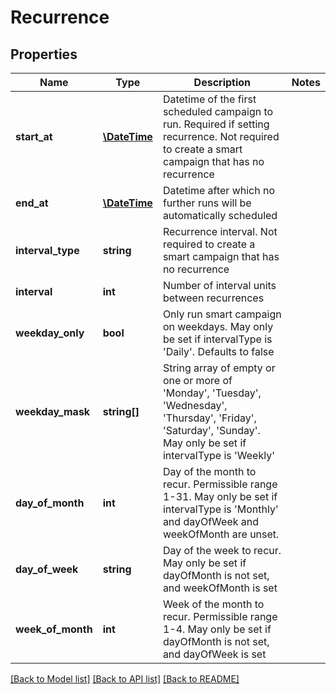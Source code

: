 # Recurrence

## Properties

Name | Type | Description | Notes
------------ | ------------- | ------------- | -------------
**start_at** | [**\DateTime**](\DateTime.md) | Datetime of the first scheduled campaign to run. Required if setting recurrence. Not required to create a smart campaign that has no recurrence | 
**end_at** | [**\DateTime**](\DateTime.md) | Datetime after which no further runs will be automatically scheduled | 
**interval_type** | **string** | Recurrence interval. Not required to create a smart campaign that has no recurrence | 
**interval** | **int** | Number of interval units between recurrences | 
**weekday_only** | **bool** | Only run smart campaign on weekdays. May only be set if intervalType is &#39;Daily&#39;.  Defaults to false | 
**weekday_mask** | **string[]** | String array of empty or one or more of &#39;Monday&#39;, &#39;Tuesday&#39;, &#39;Wednesday&#39;, &#39;Thursday&#39;, &#39;Friday&#39;, &#39;Saturday&#39;, &#39;Sunday&#39;. May only be set if intervalType is &#39;Weekly&#39; | 
**day_of_month** | **int** | Day of the month to recur. Permissible range 1-31. May only be set if intervalType is &#39;Monthly&#39; and dayOfWeek and weekOfMonth are unset. | 
**day_of_week** | **string** | Day of the week to recur. May only be set if dayOfMonth is not set, and weekOfMonth is set | 
**week_of_month** | **int** | Week of the month to recur. Permissible range 1-4. May only be set if dayOfMonth is not set, and dayOfWeek is set | 

[[Back to Model list]](../README.md#documentation-for-models) [[Back to API list]](../README.md#documentation-for-api-endpoints) [[Back to README]](../README.md)
